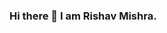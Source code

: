 ### Hi there 👋  I am Rishav Mishra.
<!--
**RishavMishraRM/RishavMishraRM** is a ✨ _special_ ✨ repository because its `README.md` (this file) appears on your GitHub profile.


-  3rd Year B.tech student in Computer Science and Engineering at SRM University.
-  Incoming Research Intern'21 at NIT Patna.
-  I’m currently working on Machine Learning, Statistics, Deep Learning, NLP, Computer Vision, Big Data and etc.

- 📫 Reach me at: ...
<a href="https://www.linkedin.com/in/rishavkumarmishra/">
  <img align="left" alt="Rishav's Linkdein" width="22px" src="https://cdn.jsdelivr.net/npm/simple-icons@v3/icons/linkedin.svg" />
</a>
<a href="https://github.com/RishavMishraRM">
  <img align="left" alt="Rishav's Github" width="22px" src="https://cdn.jsdelivr.net/npm/simple-icons@v3/icons/github.svg" />

<a href="https://www.instagram.com/the_rishav_mishra/?hl=en">
  <img align="left" alt="Rishav's Instagram" width="22px" src="https://cdn.jsdelivr.net/npm/simple-icons@v3/icons/instagram.svg" />
</a>
<a href="https://www.facebook.com/the_rishav_mishra/">
  <img align="left" alt="Rishav's Facebook" width="22px" src="https://cdn.jsdelivr.net/npm/simple-icons@v3/icons/facebook.svg" />

### Visitor Count:
https://profile-counter.glitch.me/RishavMishraRM/count.svg

[My GitHub Stats](https://github-readme-stats.vercel.app/api/?username=RishavMishraRM&count_private=true&theme=tokyonight&showicons=true)]()
[My GitHub Language Stats](https://github-readme-stats.vercel.app/api/top-langs/?username=RishavMishraRM&langs_count=5&theme=tokyonight)]()
